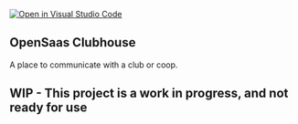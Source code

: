 [![Open in Visual Studio Code](https://open.vscode.dev/badges/open-in-vscode.svg)](https://open.vscode.dev/OpenSaasAU/clubhouse)
## OpenSaas Clubhouse
A place to communicate with a club or coop.

## WIP - This project is a work in progress, and not ready for use